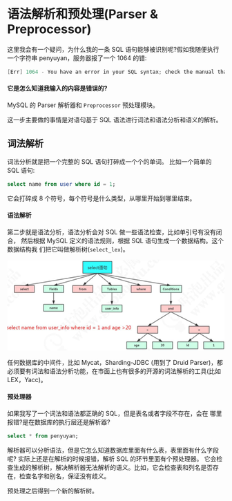 #  语法解析和预处理(Parser & Preprocessor)

这里我会有一个疑问，为什么我的一条 SQL 语句能够被识别呢?假如我随便执行一个字符串 penyuyan，服务器报了一个 1064 的错:

```java
[Err] 1064 - You have an error in your SQL syntax; check the manual that corresponds to your MySQL server version for the right syntax to use near 'penyuyan' at line 1
```

#### 它是怎么知道我输入的内容是错误的?

 MySQL 的 Parser 解析器和 `Preprocessor` 预处理模块。

这一步主要做的事情是对语句基于 SQL 语法进行词法和语法分析和语义的解析。

## 词法解析

词法分析就是把一个完整的 SQL 语句打碎成一个个的单词。 比如一个简单的 SQL 语句:

```sql
select name from user where id = 1;
```

它会打碎成 8 个符号，每个符号是什么类型，从哪里开始到哪里结束。

#### 语法解析

第二步就是语法分析，语法分析会对 SQL 做一些语法检查，比如单引号有没有闭合， 然后根据 MySQL 定义的语法规则，根据 SQL 语句生成一个数据结构。这个数据结构我 们把它叫做解析树(`select_lex`)。

![image-20200313195624926](assets/image-20200313195624926.png)

任何数据库的中间件，比如 Mycat，Sharding-JDBC (用到了 Druid Parser)，都 必须要有词法和语法分析功能，在市面上也有很多的开源的词法解析的工具(比如 LEX，Yacc)。

#### 预处理器

如果我写了一个词法和语法都正确的 SQL，但是表名或者字段不存在，会在 哪里报错?是在数据库的执行层还是解析器?

```sql
select * from penyuyan;
```

解析器可以分析语法，但是它怎么知道数据库里面有什么表，表里面有什么字段呢? 实际上还是在解析的时候报错，解析 SQL 的环节里面有个预处理器。 它会检查生成的解析树，解决解析器无法解析的语义。比如，它会检查表和列名是否存在，检查名字和别名，保证没有歧义。

预处理之后得到一个新的解析树。

#### 